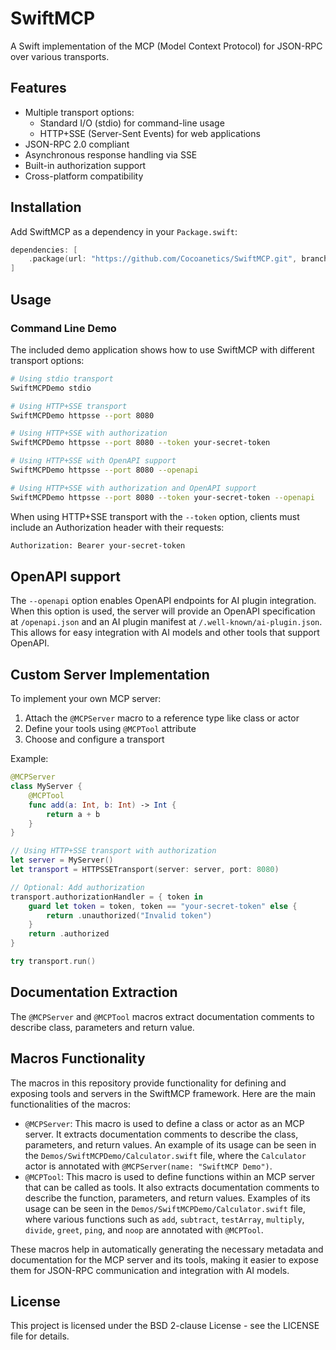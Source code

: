 # SwiftMCP

A Swift implementation of the MCP (Model Context Protocol) for JSON-RPC over various transports.

## Features

- Multiple transport options:
  - Standard I/O (stdio) for command-line usage
  - HTTP+SSE (Server-Sent Events) for web applications
- JSON-RPC 2.0 compliant
- Asynchronous response handling via SSE
- Built-in authorization support
- Cross-platform compatibility

## Installation

Add SwiftMCP as a dependency in your `Package.swift`:

```swift
dependencies: [
    .package(url: "https://github.com/Cocoanetics/SwiftMCP.git", branch: "main")
]
```

## Usage

### Command Line Demo

The included demo application shows how to use SwiftMCP with different transport options:

```bash
# Using stdio transport
SwiftMCPDemo stdio

# Using HTTP+SSE transport
SwiftMCPDemo httpsse --port 8080

# Using HTTP+SSE with authorization
SwiftMCPDemo httpsse --port 8080 --token your-secret-token

# Using HTTP+SSE with OpenAPI support
SwiftMCPDemo httpsse --port 8080 --openapi

# Using HTTP+SSE with authorization and OpenAPI support
SwiftMCPDemo httpsse --port 8080 --token your-secret-token --openapi
```

When using HTTP+SSE transport with the `--token` option, clients must include an Authorization header with their requests:

```bash
Authorization: Bearer your-secret-token
```

## OpenAPI support

The `--openapi` option enables OpenAPI endpoints for AI plugin integration. When this option is used, the server will provide an OpenAPI specification at `/openapi.json` and an AI plugin manifest at `/.well-known/ai-plugin.json`. This allows for easy integration with AI models and other tools that support OpenAPI.

## Custom Server Implementation

To implement your own MCP server:

1. Attach the `@MCPServer` macro to a reference type like class or actor
2. Define your tools using `@MCPTool` attribute
3. Choose and configure a transport

Example:

```swift
@MCPServer
class MyServer {
    @MCPTool
    func add(a: Int, b: Int) -> Int {
        return a + b
    }
}

// Using HTTP+SSE transport with authorization
let server = MyServer()
let transport = HTTPSSETransport(server: server, port: 8080)

// Optional: Add authorization
transport.authorizationHandler = { token in
    guard let token = token, token == "your-secret-token" else {
        return .unauthorized("Invalid token")
    }
    return .authorized
}

try transport.run()
```

## Documentation Extraction

The `@MCPServer` and `@MCPTool` macros extract documentation comments to describe class, parameters and return value.

## Macros Functionality

The macros in this repository provide functionality for defining and exposing tools and servers in the SwiftMCP framework. Here are the main functionalities of the macros:

* `@MCPServer`: This macro is used to define a class or actor as an MCP server. It extracts documentation comments to describe the class, parameters, and return values. An example of its usage can be seen in the `Demos/SwiftMCPDemo/Calculator.swift` file, where the `Calculator` actor is annotated with `@MCPServer(name: "SwiftMCP Demo")`.
* `@MCPTool`: This macro is used to define functions within an MCP server that can be called as tools. It also extracts documentation comments to describe the function, parameters, and return values. Examples of its usage can be seen in the `Demos/SwiftMCPDemo/Calculator.swift` file, where various functions such as `add`, `subtract`, `testArray`, `multiply`, `divide`, `greet`, `ping`, and `noop` are annotated with `@MCPTool`.

These macros help in automatically generating the necessary metadata and documentation for the MCP server and its tools, making it easier to expose them for JSON-RPC communication and integration with AI models.

## License

This project is licensed under the BSD 2-clause License - see the LICENSE file for details. 
